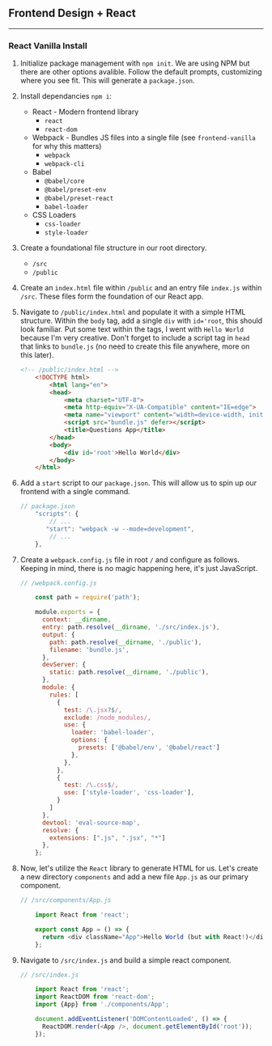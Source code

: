 ## Frontend Design + React

---

### React Vanilla Install

1. Initialize package management with `npm init`. We are using NPM but there are other options avalible. Follow the default prompts, customizing where you see fit. This will generate a `package.json`.

2. Install dependancies `npm i`:
    - React - Modern frontend library
      - `react`
      - `react-dom`
    - Webpack - Bundles JS files into a single file (see `frontend-vanilla` for why this matters)
      - `webpack`
      - `webpack-cli`
    - Babel
      - `@babel/core`
      - `@babel/preset-env`
      - `@babel/preset-react`
      - `babel-loader`
    - CSS Loaders
      - `css-loader`
      - `style-loader`

3. Create a foundational file structure in our root directory.
    - `/src`
    - `/public`

4. Create an `index.html` file within `/public` and an entry file `index.js` within `/src`. These files form the foundation of our React app.
   
5. Navigate to `/public/index.html` and populate it with a simple HTML structure. Within the `body` tag, add a single `div` with `id='root`, this should look familiar. Put some text within the tags, I went with `Hello World` because I'm very creative. Don't forget to include a script tag in `head` that links to `bundle.js` (no need to create this file anywhere, more on this later).

    ~~~html 
    <!-- /public/index.html -->
        <!DOCTYPE html>
            <html lang="en">
            <head>
                <meta charset="UTF-8">
                <meta http-equiv="X-UA-Compatible" content="IE=edge">
                <meta name="viewport" content="width=device-width, initial-scale=1.0">
                <script src="bundle.js" defer></script> 
                <title>Questions App</title>
            </head>
            <body>
                <div id='root'>Hello World</div>
            </body>
        </html>
    ~~~

6. Add a `start` script to our `package.json`. This will allow us to spin up our frontend with a single command. 

    ~~~js
    // package.json
        "scripts": {
            // ...
           "start": "webpack -w --mode=development",
            // ...
        },
    ~~~
    
7. Create a `webpack.config.js` file in root `/` and configure as follows. Keeping in mind, there is no magic happening here, it's just JavaScript.

    ~~~js
    // /webpack.config.js

        const path = require('path');

        module.exports = {
          context: __dirname,
          entry: path.resolve(__dirname, './src/index.js'),
          output: {
            path: path.resolve(__dirname, './public'),
            filename: 'bundle.js',
          },
          devServer: {
            static: path.resolve(__dirname, './public'),
          },
          module: {
            rules: [
              {
                test: /\.jsx?$/,
                exclude: /node_modules/,
                use: {
                  loader: 'babel-loader',
                  options: {
                    presets: ['@babel/env', '@babel/react']
                  },
                },
              },
              { 
                test: /\.css$/,
                use: ['style-loader', 'css-loader'],
              }
            ]
          },
          devtool: 'eval-source-map',
          resolve: {
            extensions: [".js", ".jsx", "*"]
          },
        };

    ~~~

8. Now, let's utilize the `React` library to generate HTML for us. Let's create a new directory `components` and add a new file `App.js` as our primary component.

    ~~~js
    // /src/components/App.js

        import React from 'react';

        export const App = () => {
          return <div className="App">Hello World (but with React!)</div>
        };

    ~~~


9.  Navigate to `/src/index.js` and build a simple react component. 

    ~~~js
    // /src/index.js

        import React from 'react';
        import ReactDOM from 'react-dom';
        import {App} from './components/App';

        document.addEventListener('DOMContentLoaded', () => {
          ReactDOM.render(<App />, document.getElementById('root'));
        });

    ~~~